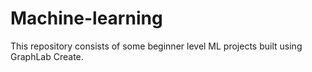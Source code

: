 # Machine-learning
This repository consists of some beginner level ML projects built using GraphLab Create. 
